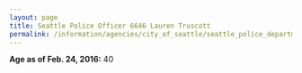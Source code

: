 ```yaml
---
layout: page
title: Seattle Police Officer 6646 Lauren Truscott
permalink: /information/agencies/city_of_seattle/seattle_police_department/copbook/6646/
---
```


**Age as of Feb. 24, 2016:** 40
